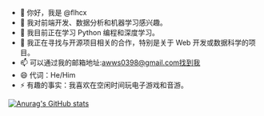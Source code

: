 - 👋 你好，我是 @flhcx
- 👀 我对前端开发、数据分析和机器学习感兴趣。
- 🌱 我目前正在学习 Python 编程和深度学习。
- 💞️ 我正在寻找与开源项目相关的合作，特别是关于 Web 开发或数据科学的项目。
- 📫 可以通过我的邮箱地址:awws0398@gmail.com找到我
- 😄 代词：He/Him
- ⚡ 有趣的事实：我喜欢在空闲时间玩电子游戏和音游。

[![Anurag's GitHub stats](https://github-readme-stats.vercel.app/api?username=flhcx)](https://github.com/anuraghazra/github-readme-stats&theme=gruvbox)
